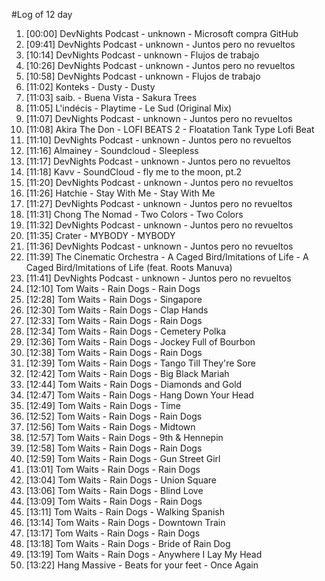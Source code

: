 #Log of 12 day

1. [00:00] DevNights Podcast - unknown - Microsoft compra GitHub
1. [09:41] DevNights Podcast - unknown - Juntos pero no revueltos
1. [10:14] DevNights Podcast - unknown - Flujos de trabajo
1. [10:26] DevNights Podcast - unknown - Juntos pero no revueltos
1. [10:58] DevNights Podcast - unknown - Flujos de trabajo
1. [11:02] Konteks - Dusty - Dusty
1. [11:03] saib. - Buena Vista - Sakura Trees
1. [11:05] L'indécis - Playtime - Le Sud (Original Mix)
1. [11:07] DevNights Podcast - unknown - Juntos pero no revueltos
1. [11:08] Akira The Don - LOFI BEATS 2 - Floatation Tank Type Lofi Beat
1. [11:10] DevNights Podcast - unknown - Juntos pero no revueltos
1. [11:16] Almainey - Soundcloud - Sleepless
1. [11:17] DevNights Podcast - unknown - Juntos pero no revueltos
1. [11:18] Kavv - SoundCloud - fly me to the moon, pt.2
1. [11:20] DevNights Podcast - unknown - Juntos pero no revueltos
1. [11:26] Hatchie - Stay With Me - Stay With Me
1. [11:27] DevNights Podcast - unknown - Juntos pero no revueltos
1. [11:31] Chong The Nomad - Two Colors - Two Colors
1. [11:32] DevNights Podcast - unknown - Juntos pero no revueltos
1. [11:35] Crater - MYBODY - MYBODY
1. [11:36] DevNights Podcast - unknown - Juntos pero no revueltos
1. [11:39] The Cinematic Orchestra - A Caged Bird/Imitations of Life - A Caged Bird/Imitations of Life (feat. Roots Manuva)
1. [11:41] DevNights Podcast - unknown - Juntos pero no revueltos
1. [12:10] Tom Waits - Rain Dogs - Rain Dogs
1. [12:28] Tom Waits - Rain Dogs - Singapore
1. [12:30] Tom Waits - Rain Dogs - Clap Hands
1. [12:33] Tom Waits - Rain Dogs - Rain Dogs
1. [12:34] Tom Waits - Rain Dogs - Cemetery Polka
1. [12:36] Tom Waits - Rain Dogs - Jockey Full of Bourbon
1. [12:38] Tom Waits - Rain Dogs - Rain Dogs
1. [12:39] Tom Waits - Rain Dogs - Tango Till They're Sore
1. [12:42] Tom Waits - Rain Dogs - Big Black Mariah
1. [12:44] Tom Waits - Rain Dogs - Diamonds and Gold
1. [12:47] Tom Waits - Rain Dogs - Hang Down Your Head
1. [12:49] Tom Waits - Rain Dogs - Time
1. [12:52] Tom Waits - Rain Dogs - Rain Dogs
1. [12:56] Tom Waits - Rain Dogs - Midtown
1. [12:57] Tom Waits - Rain Dogs - 9th & Hennepin
1. [12:58] Tom Waits - Rain Dogs - Rain Dogs
1. [12:59] Tom Waits - Rain Dogs - Gun Street Girl
1. [13:01] Tom Waits - Rain Dogs - Rain Dogs
1. [13:04] Tom Waits - Rain Dogs - Union Square
1. [13:06] Tom Waits - Rain Dogs - Blind Love
1. [13:09] Tom Waits - Rain Dogs - Rain Dogs
1. [13:11] Tom Waits - Rain Dogs - Walking Spanish
1. [13:14] Tom Waits - Rain Dogs - Downtown Train
1. [13:17] Tom Waits - Rain Dogs - Rain Dogs
1. [13:18] Tom Waits - Rain Dogs - Bride of Rain Dog
1. [13:19] Tom Waits - Rain Dogs - Anywhere I Lay My Head
1. [13:22] Hang Massive - Beats for your feet - Once Again
